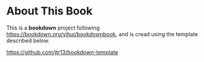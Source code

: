 # About This Book

This is a **bookdown** project following https://bookdown.org/yihui/bookdownbook, and is cread using the template described below.

https://github.com/jtr13/bookdown-template


